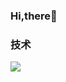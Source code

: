 ### Hi,there🍺

### 技术

<a href="https://github.com/anuraghazra/github-readme-stats">
  <img align="left" src="https://github-readme-stats.vercel.app/api/pin/?username=dlinka&repo=technology&show_owner=true&theme=dark"/>
</a>
